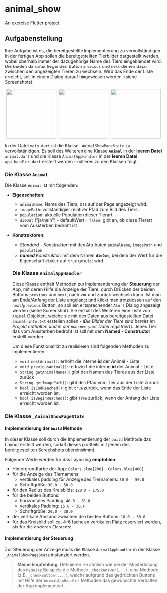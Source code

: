 # animal_show

An exercise Flutter project.


## Aufgabenstellung
Ihre Aufgabe ist es, die bereitgestellte Implementierung zu vervollständigen. In der fertigen App sollen die bereitgestellten Tierbilder dargestellt werden, wobei oberhalb immer der dazugehörige Name des Tiers eingeblendet wird. Die beiden darunter liegenden Button `previous` und `next` dienen dazu zwischen den angezeigten Tieren zu wechseln. Wird das Ende der Liste erreicht, soll in einem Dialog darauf hingewiesen werden. (siehe Screenshots).

<div style="display:flex;justify-content:space-around">
<img src="page_alert_begin.JPG" width="160px">
<img src="page_leopard.jpg" width="160px">
<img src="page_alert_end.JPG" width="160px">
</div>

In der Datei `main.dart` ist die Klasse `_AnimalShowPageState` zu vervollstänidgen. Es soll des Weiteren eine Klasse **`Animal`** in der **leeren Datei** `animal.dart` und die Klasse `AnimalAppHandler` in der **leeren Datei** `app_handler.dart` erstellt werden - näheres zu den  Klassen folgt.

### Die Klasse `Animal`
Die Klasse `Animal` ist mit folgenden:
- **Eigenschaften**:
    - `animalName`: Name des Tiers, das auf der Page angezeigt wird.
    - `imagePath`: vollständigier relativer Pfad zum Bild des Tiers.
    - `population`: aktuelle Population dieser Tierart
    - `dieOut` ("ja/nein") - defaultWert = `false`: gibt an, ob diese Tierart vom Aussterben bedroht ist

- **Konstruktoren**:
    - *Standard - Konstruktor:* mit den Attributen `animalName`, `imagePath` und `population`
    - _**named**_ *Konstruktor*: mit dem Namen **`dieOut`**, bei dem der Wert für die Eigenschaft `dieOut` auf `true` gesetzt wird.

  ###  Die Klasse `AnimalAppHandler` 
  Diese Klasse enthält Methoden zur Implementierung der **Steuerung** der App, mit deren Hilfe die Anzeige der Tiere, durch Drücken der beiden Buttons `previous` und `next`, nach vor und zurück wechseln kann. Ist man am Ende/Anfang der Liste angelangt und klickt man trotzdessen auf den `next`/`previous` Button, so soll ein entsprechender `Alert` Dialog angezeigt werden (siehe Screenshot). Sie enthält des Weiteren eine Liste von `Animal` Objekten, welche sie mit den Daten aus bereitgestellten Datei `animal-info.txt` erstellen sollen - (*Die Bilder der Tiere sind bereits im Projekt enthalten und in  der `pubspec.yaml` Datei registriert*). Jenes Tier das vom Aussterben bedroht ist soll mit dem **Named - Constructor** erstellt werden.

  Um diese Funktionalität zu realisieren sind folgenden Methoden zu implementieren:
    - `void nextAnimal()`: erhöht die interne **id** der Animal - Liste
    - `void previousAnimal()`: reduziert die interne **id** der Animal - Liste
    - `String getAnimalName()`: gibt den Namen des Tieres aus der Liste zurück
    - `String getImagePath()`: gibt den Pfad vom Tier aus der Liste zurück
    - `bool isEndReached()`: gibt `true` zurück, wenn das Ende der Liste erreicht worden ist.
    - `bool isBeginReached()`: gibt `true` zurück, wenn der Anfang der Liste erreicht worden ist.

### Die Klasse `_AnimalShowPageState`

#### **Implementierung der `build` Methode**
In dieser Klasse soll durch die Implementierung der `build` Methode das Layout erstellt werden, sodaß dieses großteils mit jenem des bereitgestellten Screehshots übereinstimmt.

Folgende Werte werden für das Layouting **empfohlen**:
- Hintergrundfarbe der App: `Colors.blue[200]` - `Colors.blue[400]`
- für die Anzeige des Tiernamens:
    - vertikales padding für Anzeige des Tiernamens: `30.0 - 50.0`
    - Schriftgröße: `30.0 - 50.0`
- für den Radius des Kreisbilds: `120.0 - 175.0`
- für die beiden Buttons:
    - horizontales Padding: `40.0 - 60.0`
    - vertikales Padding: `15.0 - 30.0`
    - Schriftgröße: `20.0 - 30.0`
- der vertikale Abstand zwischen den beiden Buttons: `10.0 - 30.0`
- für das Kreisbild soll ca. 4-6 fache an vertikalen Platz reserviert werden, als für die anderen Elemente

#### **Implementierung der Steuerung** 
Zur Steuerung der Anzeige muss die Klasse `AnimalAppHandler` in der Klasse `_AnimalShowPageState` instanziert werden.

> **Meine Empfehlung**: Definieren sie ähnlich wie bei der Musterlösung des `MyQuizz` Beispiels die Methode `_checkAnswer(...)`, eine Methode (z.B. `_checkButton(...)`), welche aufgrund des gedrückten Buttons mit Hilfe der `AnimalAppHandler` Methoden das gewünschte Verhalten der App implementiert.
 
